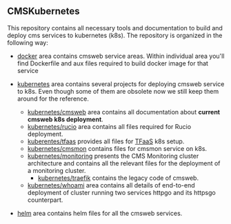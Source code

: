 ## CMSKubernetes
This repository contains all necessary tools and documentation to
build and deploy cms services to kubernetes (k8s). The repository
is organized in the following way:

- [docker](https://github.com/dmwm/CMSKubernetes/tree/master/docker)
area contains cmsweb service areas. Within individual area you'll find
Dockerfile and aux files required to build docker image for that service
- [kubernetes](https://github.com/dmwm/CMSKubernetes/tree/master/kubernetes)
area contains several projects for deploying cmsweb service to k8s.
Even though some of them are obsolete now we still keep them around for
the reference.
  - [kubernetes/cmsweb](https://github.com/dmwm/CMSKubernetes/tree/master/kubernetes/cmsweb)
  area contains all documentation about **current cmsweb k8s deployment**. 
  - [kubernetes/rucio](https://github.com/dmwm/CMSKubernetes/tree/master/kubernetes/rucio)
  area contains all files required for Rucio deployment.
  - [kuberentes/tfaas](https://github.com/dmwm/CMSKubernetes/tree/master/kubernetes/tfaas)
  provides all files for [TFaaS](https://github.com/vkuznet/TFaaS) k8s setup.
  - [kubernetes/cmsmon](https://github.com/dmwm/CMSKubernetes/tree/master/kubernetes/cmsmon)
  contains files for cmsmon service on k8s.
  - [kubernetes/monitoring](https://github.com/dmwm/CMSKubernetes/blob/master/kubernetes/monitoring)
  presents the CMS Monitoring cluster architecture and contains all the relevant files for the deployment of a monitoring cluster.
    - [kubernetes/traefik](https://github.com/dmwm/CMSKubernetes/tree/master/kubernetes/legacy) 
    contains the legacy code of cmsweb.
  - [kubernetes/whoami](https://github.com/dmwm/CMSKubernetes/tree/master/kubernetes/whoami)
  area contains all details of end-to-end deployment of cluster running two services httpgo and its httpsgo counterpart.
  <!---
  - [kubernetes/k8s-whoami-nginx](https://github.com/dmwm/CMSKubernetes/tree/master/kubernetes/k8s-whoami-nginx)
  area contains all files required for simple k8s whoami service based on nginx
  middleware
   - [kubernetes/traefik](https://github.com/dmwm/CMSKubernetes/tree/master/kubernetes/cmsweb-nginx)
  area contains previous cmsweb deployment using traefik middleware
  --->

- [helm](https://github.com/dmwm/CMSKubernetes/tree/master/helm) area contains helm files for all the cmsweb services.

